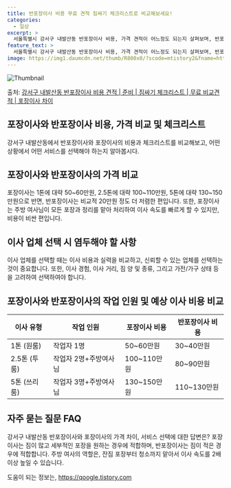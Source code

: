 ```yaml
---
title: 반포장이사 비용 무료 견적 짐싸기 체크리스트로 비교해보세요!
categories:
  - 일상
excerpt: >
  서울특별시 강서구 내발산동 반포장이사 비용, 가격 견적이 어느정도 되는지 살펴보며, 반포장이사를 준비함에 있어 짐싸기 준비 체크리스트가 무엇인지 보겠습니다. 마지막으로 포장이사와 차이점을 통해 무료 비교견적으로 어떤 것이 더 합리적인 선택인지 공유 드립니다.강서구 내발산동 포장이사 견적 샘플 보기 👈 클릭강서구 내발산동 포장이사 가격 살펴보기 👈 클릭강서구 내발산동 반포장이사 평균 이사 비용평수강서구 내발산동 평균 이사 비용원룸 이사9평 이하 (1톤)30만원~투룸/쓰리룸 이사16평 ~ 20평 (2.5톤)80만원~쓰리룸 이사21평 (5톤) ~110만원~우리집 무료 이사견적 받기 👈 클릭포장 vs 반포장: 어떻게 다를까?이사 방법 선택 시 포장과 반포장의 가장 큰 차이점은 무엇일까요?포장이사는 1톤은 ..
feature_text: >
  서울특별시 강서구 내발산동 반포장이사 비용, 가격 견적이 어느정도 되는지 살펴보며, 반포장이사를 준비함에 있어 짐싸기 준비 체크리스트가 무엇인지 보겠습니다. 마지막으로 포장이사와 차이점을 통해 무료 비교견적으로 어떤 것이 더 합리적인 선택인지 공유 드립니다.강서구 내발산동 포장이사 견적 샘플 보기 👈 클릭강서구 내발산동 포장이사 가격 살펴보기 👈 클릭강서구 내발산동 반포장이사 평균 이사 비용평수강서구 내발산동 평균 이사 비용원룸 이사9평 이하 (1톤)30만원~투룸/쓰리룸 이사16평 ~ 20평 (2.5톤)80만원~쓰리룸 이사21평 (5톤) ~110만원~우리집 무료 이사견적 받기 👈 클릭포장 vs 반포장: 어떻게 다를까?이사 방법 선택 시 포장과 반포장의 가장 큰 차이점은 무엇일까요?포장이사는 1톤은 ..
image: https://img1.daumcdn.net/thumb/R800x0/?scode=mtistory2&fname=https%3A%2F%2Fblog.kakaocdn.net%2Fdn%2FbtnX9a%2FbtsHb9n79Tc%2FToZLJp3JmPPEmzwevqufok%2Fimg.webp
---
```


![Thumbnail](https://img1.daumcdn.net/thumb/R800x0/?scode=mtistory2&fname=https%3A%2F%2Fblog.kakaocdn.net%2Fdn%2FbtnX9a%2FbtsHb9n79Tc%2FToZLJp3JmPPEmzwevqufok%2Fimg.webp)

<p>출처: <a href="https://qoogle.tistory.com/9831" rel="dofollow">강서구 내발산동 반포장이사 비용 견적 | 준비 | 짐싸기 체크리스트 | 무료 비교견적 | 포장이사 차이</a> </p>

## 포장이사와 반포장이사 비용, 가격 비교 및 체크리스트

강서구 내발산동에서 반포장이사와 포장이사의 비용과 체크리스트를 비교해보고, 어떤 상황에서 어떤 서비스를 선택해야 하는지 알아봅시다.

## **포장이사와 반포장이사의 가격 비교**

포장이사는 1톤에 대략 50~60만원, 2.5톤에 대략 100~110만원, 5톤에 대략 130~150만원으로 반면, 반포장이사는 비교적
20만원 정도 더 저렴한 편입니다. 또한, 포장이사는 주방 여사님이 모든 포장과 정리를 맡아 처리하여 이사 속도를 빠르게 할 수 있지만,
비용이 비싼 편입니다.

## **이사 업체 선택 시 염두해야 할 사항**

이사 업체를 선택할 때는 이사 비용과 실력을 비교하고, 신뢰할 수 있는 업체를 선택하는 것이 중요합니다. 또한, 이사 경험, 이사 거리, 짐
양 및 종류, 그리고 가전/가구 상태 등을 고려하여 선택하여야 합니다.

## **포장이사와 반포장이사의 작업 인원 및 예상 이사 비용 비교**

**이사 유형** | **작업 인원** | **포장이사 비용** | **반포장이사 비용**  
---|---|---|---  
1톤 (원룸) | 작업자 1명 | 50~60만원 | 30~40만원  
2.5톤 (투룸) | 작업자 2명+주방여사님 | 100~110만원 | 80~90만원  
5톤 (쓰리룸) | 작업자 3명+주방여사님 | 130~150만원 | 110~130만원  
  
## **자주 묻는 질문 FAQ**

강서구 내발산동 반포장이사와 포장이사의 가격 차이, 서비스 선택에 대한 답변은? 포장이사는 짐이 많고 세부적인 포장을 원하는 경우에
적합하며, 반포장이사는 짐이 적은 경우에 적합합니다. 주방 여사의 역할은, 잔짐 포장부터 청소까지 맡아서 이사 속도를 2배 이상 높일 수
있습니다.

 

도움이 되는 정보는, <a href="https://qoogle.tistory.com" rel="dofollow">https://qoogle.tistory.com</a>


